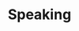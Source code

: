 ---
layout: layouts/speaking.njk
title: Speaking
metaDescription: Something about speaking.
permalink: /blog/index.html
eleventyNavigation:
  key: Speaking
  order: 4
---